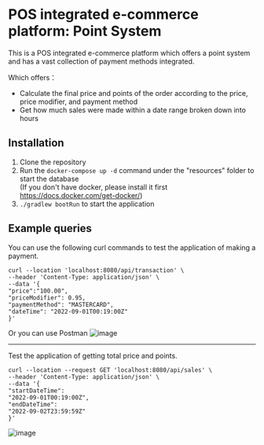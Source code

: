 # POS integrated e-commerce platform: Point System

This is a POS integrated e-commerce platform which offers a point system and has a vast collection of payment methods
integrated.

Which offers：

- Calculate the final price and points of the order according to the price, price modifier, and payment method
- Get how much sales were made within a date range broken down into hours

## Installation

1. Clone the repository
2. Run the `docker-compose up -d` command under the "resources" folder to start the database  
   (If you don't have docker, please install it first https://docs.docker.com/get-docker/)
3. `./gradlew bootRun` to start the application

## Example queries

You can use the following curl commands to test the application of making a payment.

```curl
curl --location 'localhost:8080/api/transaction' \
--header 'Content-Type: application/json' \
--data '{
"price":"100.00",
"priceModifier": 0.95,
"paymentMethod": "MASTERCARD",
"dateTime": "2022-09-01T00:19:00Z"
}'
```

Or you can use Postman
![image](https://user-images.githubusercontent.com/124067692/219943544-2a41b4f4-833e-46d9-812f-c4aad32dded8.png)

----

Test the application of getting total price and points.

```curl
curl --location --request GET 'localhost:8080/api/sales' \
--header 'Content-Type: application/json' \
--data '{
"startDateTime":
"2022-09-01T00:19:00Z",
"endDateTime":
"2022-09-02T23:59:59Z"
}'
``` 
![image](https://user-images.githubusercontent.com/124067692/219943636-284288fc-37d1-4b22-ac33-88369265490c.png)
